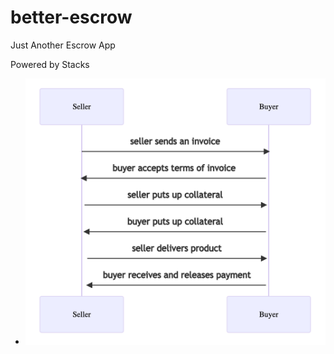 # better-escrow
 
 Just Another Escrow App

 Powered by Stacks


* ![scenario_001.png](https://raw.githubusercontent.com/dartman10/better-escrow/develop/img/scenario_001.png)


